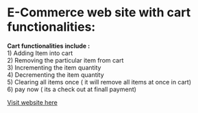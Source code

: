 # E-Commerce web site with cart functionalities:<br>
**Cart functionalities include :<br>**
    1) Adding Item into cart <br>
    2) Removing the particular item from cart<br>
    3) Incrementing the item quantity <br>
    4) Decrementing the item quantity<br>
    5) Clearing all items once ( it will remove all items at once in cart)<br>
    6) pay now ( its a check out at finall payment)<br>
    
[Visit website here](https://studentifo.github.io/e-comm/)<br>
